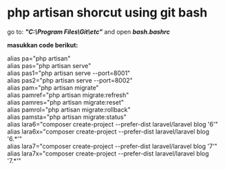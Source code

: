 # php artisan shorcut using git bash
 
 go to: ***"C:\Program Files\Git\etc"*** and open ***bash.bashrc***

 **masukkan code berikut:** 
 
  alias pa="php artisan" <br>
  alias pas="php artisan serve" <br>
  alias pas1="php artisan serve --port=8001" <br>
  alias pas2="php artisan serve --port=8002" <br>
  alias pam="php artisan migrate" <br>
  alias pamref="php artisan migrate:refresh" <br>
  alias pamres="php artisan migrate:reset" <br>
  alias pamrol="php artisan migrate:rollback" <br>
  alias pamsta="php artisan migrate:status" <br>
  alias lara6="composer create-project --prefer-dist laravel/laravel blog '6'"<br>
  alias lara6x="composer create-project --prefer-dist laravel/laravel blog '6.\*'"<br>
  alias lara7="composer create-project --prefer-dist laravel/laravel blog '7'"<br>
  alias lara7x="composer create-project --prefer-dist laravel/laravel blog '7.\*'"<br>



 
